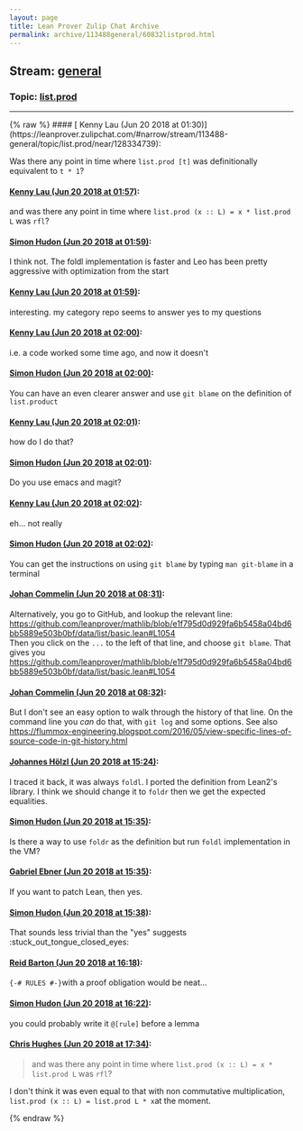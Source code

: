 ```yaml
---
layout: page
title: Lean Prover Zulip Chat Archive 
permalink: archive/113488general/60832listprod.html
---
```


## Stream: [general](https://leanprover-community.github.io/archive/113488general/index.html)
### Topic: [list.prod](https://leanprover-community.github.io/archive/113488general/60832listprod.html)

---

<base href="https://leanprover.zulipchat.com">
{% raw %}
#### [ Kenny Lau (Jun 20 2018 at 01:30)](https://leanprover.zulipchat.com/#narrow/stream/113488-general/topic/list.prod/near/128334739):
<p>Was there any point in time where <code>list.prod [t]</code> was definitionally equivalent to <code>t * 1</code>?</p>

#### [ Kenny Lau (Jun 20 2018 at 01:57)](https://leanprover.zulipchat.com/#narrow/stream/113488-general/topic/list.prod/near/128335761):
<p>and was there any point in time where <code>list.prod (x :: L) = x * list.prod L</code> was <code>rfl</code>?</p>

#### [ Simon Hudon (Jun 20 2018 at 01:59)](https://leanprover.zulipchat.com/#narrow/stream/113488-general/topic/list.prod/near/128335831):
<p>I think not. The foldl implementation is faster and Leo has been pretty aggressive with optimization from the start</p>

#### [ Kenny Lau (Jun 20 2018 at 01:59)](https://leanprover.zulipchat.com/#narrow/stream/113488-general/topic/list.prod/near/128335838):
<p>interesting. my category repo seems to answer yes to my questions</p>

#### [ Kenny Lau (Jun 20 2018 at 02:00)](https://leanprover.zulipchat.com/#narrow/stream/113488-general/topic/list.prod/near/128335887):
<p>i.e. a code worked some time ago, and now it doesn't</p>

#### [ Simon Hudon (Jun 20 2018 at 02:00)](https://leanprover.zulipchat.com/#narrow/stream/113488-general/topic/list.prod/near/128335915):
<p>You can have an even clearer answer and use <code>git blame</code> on the definition of <code>list.product</code></p>

#### [ Kenny Lau (Jun 20 2018 at 02:01)](https://leanprover.zulipchat.com/#narrow/stream/113488-general/topic/list.prod/near/128335924):
<p>how do I do that?</p>

#### [ Simon Hudon (Jun 20 2018 at 02:01)](https://leanprover.zulipchat.com/#narrow/stream/113488-general/topic/list.prod/near/128335941):
<p>Do you use emacs and magit?</p>

#### [ Kenny Lau (Jun 20 2018 at 02:02)](https://leanprover.zulipchat.com/#narrow/stream/113488-general/topic/list.prod/near/128335996):
<p>eh... not really</p>

#### [ Simon Hudon (Jun 20 2018 at 02:02)](https://leanprover.zulipchat.com/#narrow/stream/113488-general/topic/list.prod/near/128336002):
<p>You can get the instructions on using <code>git blame</code> by typing <code>man git-blame</code> in a terminal</p>

#### [ Johan Commelin (Jun 20 2018 at 08:31)](https://leanprover.zulipchat.com/#narrow/stream/113488-general/topic/list.prod/near/128347985):
<p>Alternatively, you go to GitHub, and lookup the relevant line: <a href="https://github.com/leanprover/mathlib/blob/e1f795d0d929fa6b5458a04bd6bb5889e503b0bf/data/list/basic.lean#L1054" target="_blank" title="https://github.com/leanprover/mathlib/blob/e1f795d0d929fa6b5458a04bd6bb5889e503b0bf/data/list/basic.lean#L1054">https://github.com/leanprover/mathlib/blob/e1f795d0d929fa6b5458a04bd6bb5889e503b0bf/data/list/basic.lean#L1054</a><br>
Then you click on the <code>...</code> to the left of that line, and choose <code>git blame</code>. That gives you <a href="https://github.com/leanprover/mathlib/blob/e1f795d0d929fa6b5458a04bd6bb5889e503b0bf/data/list/basic.lean#L1054" target="_blank" title="https://github.com/leanprover/mathlib/blob/e1f795d0d929fa6b5458a04bd6bb5889e503b0bf/data/list/basic.lean#L1054">https://github.com/leanprover/mathlib/blob/e1f795d0d929fa6b5458a04bd6bb5889e503b0bf/data/list/basic.lean#L1054</a></p>

#### [ Johan Commelin (Jun 20 2018 at 08:32)](https://leanprover.zulipchat.com/#narrow/stream/113488-general/topic/list.prod/near/128348026):
<p>But I don't see an easy option to walk through the history of that line. On the command line you <em>can</em> do that, with <code>git log</code> and some options. See also <a href="https://flummox-engineering.blogspot.com/2016/05/view-specific-lines-of-source-code-in-git-history.html" target="_blank" title="https://flummox-engineering.blogspot.com/2016/05/view-specific-lines-of-source-code-in-git-history.html">https://flummox-engineering.blogspot.com/2016/05/view-specific-lines-of-source-code-in-git-history.html</a></p>

#### [ Johannes Hölzl (Jun 20 2018 at 15:24)](https://leanprover.zulipchat.com/#narrow/stream/113488-general/topic/list.prod/near/128362377):
<p>I traced it back, it was always <code>foldl</code>. I ported the definition from Lean2's library. I think we should change it to <code>foldr</code> then we get the expected equalities.</p>

#### [ Simon Hudon (Jun 20 2018 at 15:35)](https://leanprover.zulipchat.com/#narrow/stream/113488-general/topic/list.prod/near/128362751):
<p>Is there a way to use <code>foldr</code> as the definition but run <code>foldl</code> implementation in the VM?</p>

#### [ Gabriel Ebner (Jun 20 2018 at 15:35)](https://leanprover.zulipchat.com/#narrow/stream/113488-general/topic/list.prod/near/128362770):
<p>If you want to patch Lean, then yes.</p>

#### [ Simon Hudon (Jun 20 2018 at 15:38)](https://leanprover.zulipchat.com/#narrow/stream/113488-general/topic/list.prod/near/128362903):
<p>That sounds less trivial than the "yes" suggests <span class="emoji emoji-1f61d" title="stuck out tongue closed eyes">:stuck_out_tongue_closed_eyes:</span></p>

#### [ Reid Barton (Jun 20 2018 at 16:18)](https://leanprover.zulipchat.com/#narrow/stream/113488-general/topic/list.prod/near/128364747):
<p><code>{-# RULES #-}</code>with a proof obligation would be neat...</p>

#### [ Simon Hudon (Jun 20 2018 at 16:22)](https://leanprover.zulipchat.com/#narrow/stream/113488-general/topic/list.prod/near/128364931):
<p>you could probably write it <code>@[rule]</code> before a lemma</p>

#### [ Chris Hughes (Jun 20 2018 at 17:34)](https://leanprover.zulipchat.com/#narrow/stream/113488-general/topic/list.prod/near/128368155):
<blockquote>
<p>and was there any point in time where <code>list.prod (x :: L) = x * list.prod L</code> was <code>rfl</code>?</p>
</blockquote>
<p>I don't think it was even equal to that with non commutative multiplication, <code>list.prod (x :: L) = list.prod L * x</code>at the moment.</p>


{% endraw %}
